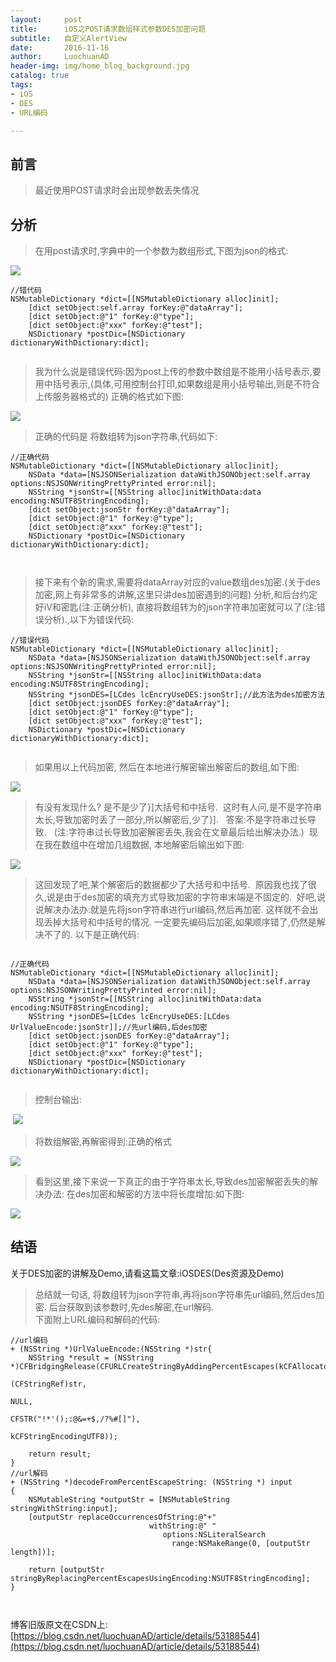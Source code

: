 ```yaml
---
layout:     post
title:      iOS之POST请求数组样式参数DES加密问题
subtitle:   自定义AlertView
date:       2016-11-16
author:     LuochuanAD
header-img: img/home_blog_background.jpg
catalog: true
tags:
- iOS 
- DES
- URL编码

---
```


## 前言

>最近使用POST请求时会出现参数丢失情况

## 分析
 
>在用post请求时,字典中的一个参数为数组形式,下图为json的格式:

![](https://ws3.sinaimg.cn/large/006tNbRwgy1fxuzhmb6ztj30sq0dywg1.jpg)


```
//错代码
NSMutableDictionary *dict=[[NSMutableDictionary alloc]init];
    [dict setObject:self.array forKey:@"dataArray"];
    [dict setObject:@"1" forKey:@"type"];
    [dict setObject:@"xxx" forKey:@"test"];
    NSDictionary *postDic=[NSDictionary dictionaryWithDictionary:dict];


```
>我为什么说是错误代码:因为post上传的参数中数组是不能用小括号表示,要用中括号表示,(具体,可用控制台打印,如果数组是用小括号输出,则是不符合上传服务器格式的) 正确的格式如下图: 

![](https://ws4.sinaimg.cn/large/006tNbRwgy1fxuzj8dj1fj30o20awab8.jpg)

>正确的代码是 将数组转为json字符串,代码如下:

```
//正确代码
NSMutableDictionary *dict=[[NSMutableDictionary alloc]init];
    NSData *data=[NSJSONSerialization dataWithJSONObject:self.array options:NSJSONWritingPrettyPrinted error:nil];
    NSString *jsonStr=[[NSString alloc]initWithData:data encoding:NSUTF8StringEncoding];
    [dict setObject:jsonStr forKey:@"dataArray"];
    [dict setObject:@"1" forKey:@"type"];
    [dict setObject:@"xxx" forKey:@"test"];
    NSDictionary *postDic=[NSDictionary dictionaryWithDictionary:dict];



```


>接下来有个新的需求,需要将dataArray对应的value数组des加密.(关于des加密,网上有非常多的讲解,这里只讲des加密遇到的问题)
分析,和后台约定好iV和密匙(注:正确分析), 直接将数组转为的json字符串加密就可以了(注:错误分析).,以下为错误代码:

```
//错误代码
NSMutableDictionary *dict=[[NSMutableDictionary alloc]init];
    NSData *data=[NSJSONSerialization dataWithJSONObject:self.array options:NSJSONWritingPrettyPrinted error:nil];
    NSString *jsonStr=[[NSString alloc]initWithData:data encoding:NSUTF8StringEncoding];
    NSString *jsonDES=[LCdes lcEncryUseDES:jsonStr];//此方法为des加密方法
    [dict setObject:jsonDES forKey:@"dataArray"];
    [dict setObject:@"1" forKey:@"type"];
    [dict setObject:@"xxx" forKey:@"test"];
    NSDictionary *postDic=[NSDictionary dictionaryWithDictionary:dict];


```
>如果用以上代码加密, 然后在本地进行解密输出解密后的数组,如下图:

![](https://ws3.sinaimg.cn/large/006tNbRwgy1fxuzl4ecw4j30xa0ds409.jpg)

>有没有发现什么? 是不是少了}]大括号和中括号.  这时有人问,是不是字符串太长,导致加密时丢了一部分,所以解密后,少了}].   答案:不是字符串过长导致.   (注:字符串过长导致加密解密丢失,我会在文章最后给出解决办法.)  现在我在数组中在增加几组数据, 本地解密后输出如下图:

![](https://ws3.sinaimg.cn/large/006tNbRwgy1fxuzmg8513j30pa0g6abt.jpg)

>这回发现了吧,某个解密后的数据都少了大括号和中括号.  原因我也找了很久,说是由于des加密的填充方式导致加密的字符串末端是不固定的.  好吧,说说解决办法办:就是先将json字符串进行url编码,然后再加密. 这样就不会出现丢掉大括号和中括号的情况. 一定要先编码后加密,如果顺序错了,仍然是解决不了的. 以下是正确代码:


```

//正确代码
NSMutableDictionary *dict=[[NSMutableDictionary alloc]init];
    NSData *data=[NSJSONSerialization dataWithJSONObject:self.array options:NSJSONWritingPrettyPrinted error:nil];
    NSString *jsonStr=[[NSString alloc]initWithData:data encoding:NSUTF8StringEncoding];
    NSString *jsonDES=[LCdes lcEncryUseDES:[LCdes UrlValueEncode:jsonStr]];//先url编码,后des加密
    [dict setObject:jsonDES forKey:@"dataArray"];
    [dict setObject:@"1" forKey:@"type"];
    [dict setObject:@"xxx" forKey:@"test"];
    NSDictionary *postDic=[NSDictionary dictionaryWithDictionary:dict];


```

>控制台输出:

 ![](https://ws4.sinaimg.cn/large/006tNbRwgy1fxuznwa485j31sg088wij.jpg)
 
>将数组解密,再解密得到:正确的格式

![](https://ws1.sinaimg.cn/large/006tNbRwgy1fxuzosjjj7j30o20awab8.jpg)

>看到这里,接下来说一下真正的由于字符串太长,导致des加密解密丢失的解决办法:
在des加密和解密的方法中将长度增加:如下图:

![](https://ws3.sinaimg.cn/large/006tNbRwgy1fxuzpos2a3j30u010y4da.jpg)


## 结语

关于DES加密的讲解及Demo,请看这篇文章:iOSDES(Des资源及Demo)

>总结就一句话, 将数组转为json字符串,再将json字符串先url编码,然后des加密.     后台获取到该参数时,先des解密,在url解码.  
下面附上URL编码和解码的代码:

```
//url编码
+ (NSString *)UrlValueEncode:(NSString *)str{
    NSString *result = (NSString *)CFBridgingRelease(CFURLCreateStringByAddingPercentEscapes(kCFAllocatorDefault,
                                                                           (CFStringRef)str,
                                                                           NULL,
                                                                           CFSTR("!*'();:@&=+$,/?%#[]"),
                                                                           kCFStringEncodingUTF8));
    
    return result;
}
//url解码
+ (NSString *)decodeFromPercentEscapeString: (NSString *) input
{
    NSMutableString *outputStr = [NSMutableString stringWithString:input];
    [outputStr replaceOccurrencesOfString:@"+"
                               withString:@" "
                                  options:NSLiteralSearch
                                    range:NSMakeRange(0, [outputStr length])];
    
    return [outputStr stringByReplacingPercentEscapesUsingEncoding:NSUTF8StringEncoding];
}



```

博客旧版原文在CSDN上:[https://blog.csdn.net/luochuanAD/article/details/53188544](https://blog.csdn.net/luochuanAD/article/details/53188544) 




